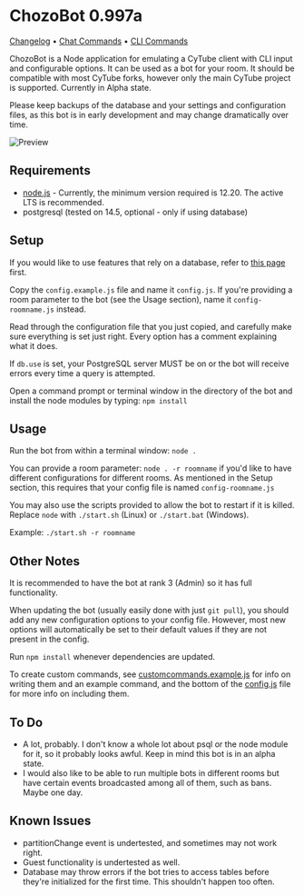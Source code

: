 # ChozoBot 0.997a

[Changelog](CHANGELOG.md) • [Chat Commands](CHATCOMMANDS.MD) • [CLI Commands](CLICOMMANDS.MD)

ChozoBot is a Node application for emulating a CyTube client with CLI input and configurable options. It can be used as a bot for your room. It should be compatible with most CyTube forks, however only the main CyTube project is supported. Currently in Alpha state.

Please keep backups of the database and your settings and configuration files, as this
bot is in early development and may change dramatically over time.

![Preview](https://cdn.discordapp.com/attachments/571767162314686466/762081534332502056/unknown.png "Screenshot (with debug and verbose logs)")

## Requirements
  - [node.js](https://github.com/nodejs/Release) - Currently, the minimum version required is 12.20. The active LTS is recommended.
  - postgresql (tested on 14.5, optional - only if using database)

## Setup
If you would like to use features that rely on a database, refer to [this page](https://github.com/deerfarce/ChozoBot/wiki/DB-Setup-with-PostgreSQL) first.

Copy the `config.example.js` file and name it `config.js`. If you're providing a room parameter to the bot (see the Usage section), name it `config-roomname.js` instead.

Read through the configuration file that you just copied, and carefully make sure everything is set just right. Every option has a comment explaining what it does.

If `db.use` is set, your PostgreSQL server MUST be on or the bot will receive errors every time a query is attempted.

Open a command prompt or terminal window in the directory of the bot and install the node modules by typing: `npm install`

## Usage
Run the bot from within a terminal window: `node .`

You can provide a room parameter: `node . -r roomname` if you'd like to have different configurations for different rooms. As mentioned in the Setup section, this requires that your config file is named `config-roomname.js`

You may also use the scripts provided to allow the bot to restart if it is killed. Replace `node` with `./start.sh` (Linux) or `./start.bat` (Windows).

Example: `./start.sh -r roomname`

## Other Notes
It is recommended to have the bot at rank 3 (Admin) so it has full functionality.

When updating the bot (usually easily done with just `git pull`), you should add any new configuration options to your config file. However, most new options will automatically be set to their default values if they are not present in the config.

Run `npm install` whenever dependencies are updated.

To create custom commands, see [customcommands.example.js](lib/customchatcommands.example.js) for info on writing them and an example command, and the bottom of the [config.js](config.example.js) file for more info on including them.

## To Do
 - A lot, probably. I don't know a whole lot about psql or the node module for it, so it probably looks awful. Keep in mind this bot is in an alpha state.
 - I would also like to be able to run multiple bots in different rooms but have certain events broadcasted among all of them, such as bans. Maybe one day.

## Known Issues
 - partitionChange event is undertested, and sometimes may not work right.
 - Guest functionality is undertested as well.
 - Database may throw errors if the bot tries to access tables before they're initialized for the first time. This shouldn't happen too often.
